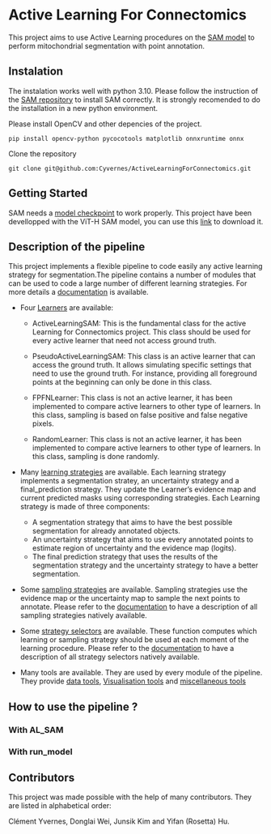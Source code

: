 # Active Learning For Connectomics

This project aims to use Active Learning procedures on the [SAM model](https://github.com/facebookresearch/segment-anything) to perform mitochondrial segmentation with point annotation.

## Instalation

The instalation works well with python 3.10. Please follow the instruction of the [SAM repository](https://github.com/facebookresearch/segment-anything#installation) to install SAM correctly. It is strongly recomended to do the installation in a new python environment.

Please install OpenCV and other depencies of the project.

```
pip install opencv-python pycocotools matplotlib onnxruntime onnx
```

Clone the repository

```
git clone git@github.com:Cyvernes/ActiveLearningForConnectomics.git
```

## Getting Started

SAM needs a [model checkpoint](git@github.com:Cyvernes/ActiveLearningForConnectomics.git) to work properly. This project have been devellopped with the ViT-H SAM model, you can use this [link](https://dl.fbaipublicfiles.com/segment_anything/sam_vit_h_4b8939.pth) to download it.

## Description of the pipeline

This project implements a flexible pipeline to code easily any active learning strategy for segmentation.The pipeline contains a number of modules that can be used to code a large number of different learning strategies. For more details a [documentation](https://cyvernes.github.io/AL_Docs/index.html#welcome-to-active-learning-for-connectomics-s-documentation) is available.

- Four [Learners](https://cyvernes.github.io/AL_Docs/Learners.html#module-Learners) are available: 
    - ActiveLearningSAM: This is the fundamental class for the active Learning for Connectomics project. This class should be used for every active learner that need not access ground truth.

    - PseudoActiveLearningSAM: This class is an active learner that can access the ground truth. It allows simulating specific settings that need to use the ground truth. For instance, providing all foreground points at the beginning can only be done in this class.

    - FPFNLearner: This class is not an active learner, it has been implemented to compare active learners to other type of learners. In this class, sampling is based on false positive and false negative pixels.

    - RandomLearner: This class is not an active learner, it has been implemented to compare active learners to other type of learners. In this class, sampling is done randomly. 
    
- Many [learning strategies](https://cyvernes.github.io/AL_Docs/learning_strategies.html#module-learning_strategies) are available. Each learning strategy implements a segmentation stratey, an uncertainty strategy and a final_prediction strategy. They update the Learner’s evidence map and current predicted masks using corresponding strategies. Each Learning strategy is made of three components:
    - A segmentation strategy that aims to have the best possible segmentation for already annotated objects.
    - An uncertainty strategy that aims to use every annotated points to estimate region of uncertainty and the evidence map (logits).
    - The final prediction strategy that uses the results of the segmentation strategy and the uncertainty strategy to have a better segmentation.

- Some [sampling strategies](https://cyvernes.github.io/AL_Docs/next_seeds_strategies.html#module-next_seeds_strategies) are available. Sampling strategies use the evidence map or the uncertainty map to sample the next points to annotate. Please refer to the [documentation](https://cyvernes.github.io/AL_Docs/next_seeds_strategies.html#module-next_seeds_strategies) to have a description of all sampling strategies natively available.

- Some [strategy selectors](https://cyvernes.github.io/AL_Docs/strategy_selectors.html#module-strategy_selectors) are available. These function computes which learning or sampling strategy should be used at each moment of the learning procedure. Please refer to the [documentation](https://cyvernes.github.io/AL_Docs/strategy_selectors.html) to have a description of all strategy selectors natively available.

- Many tools are available. They are used by every module of the pipeline. They provide [data tools](https://cyvernes.github.io/AL_Docs/data_tools.html#module-data_tools), [Visualisation tools](https://cyvernes.github.io/AL_Docs/plot_tools.html#module-plot_tools) and [miscellaneous tools](https://cyvernes.github.io/AL_Docs/tools.html#module-tools)

## How to use the pipeline ?
### With AL_SAM


### With run_model


## Contributors

This project was made possible with the help of many contributors. They are listed in alphabetical order:

Clément Yvernes, Donglai Wei, Junsik Kim and Yifan (Rosetta) Hu.

